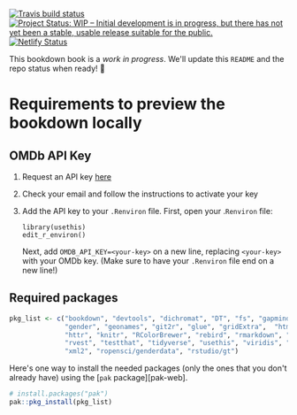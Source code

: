   [![Travis build status](https://travis-ci.org/rstudio-education/stat545-reboot.svg?branch=master)](https://travis-ci.org/rstudio-education/stat545-reboot) [![Project Status: WIP – Initial development is in progress, but there has not yet been a stable, usable release suitable for the public.](http://www.repostatus.org/badges/latest/wip.svg)](http://www.repostatus.org/#wip) [![Netlify Status](https://api.netlify.com/api/v1/badges/82ff5a18-8a13-4f25-b688-230b04bc5664/deploy-status)](https://app.netlify.com/sites/gracious-allen-b2d17f/deploys)

This bookdown book is a *work in progress*. We'll update this `README` and the repo status when ready! :rocket:


# Requirements to preview the bookdown locally 

## OMDb API Key

1. Request an API key [here](https://www.omdbapi.com/apikey.aspx)
1. Check your email and follow the instructions to activate your key
1. Add the API key to your `.Renviron` file. First, open your .`Renviron` file:
  
    ```{r eval = FALSE}
    library(usethis)
    edit_r_environ()
    ```
    
    Next, add `OMDB_API_KEY=<your-key>` on a new line, replacing `<your-key>` with your OMDb key. (Make sure to have your `.Renviron` file end on a new line!)
    

## Required packages

```r
pkg_list <- c("bookdown", "devtools", "dichromat", "DT", "fs", "gapminder",
              "gender", "geonames", "git2r", "glue", "gridExtra",  "htmltools",
              "httr", "knitr", "RColorBrewer", "rebird", "rmarkdown", "rplos", 
              "rvest", "testthat", "tidyverse", "usethis", "viridis", "xfun", 
              "xml2", "ropensci/genderdata", "rstudio/gt")
```

Here's one way to install the needed packages (only the ones that you don't already have) using the [`pak` package][pak-web].

```r
# install.packages("pak")
pak::pkg_install(pkg_list)
```

<!--TODO: Add a second option using the `renv` package. -->


    